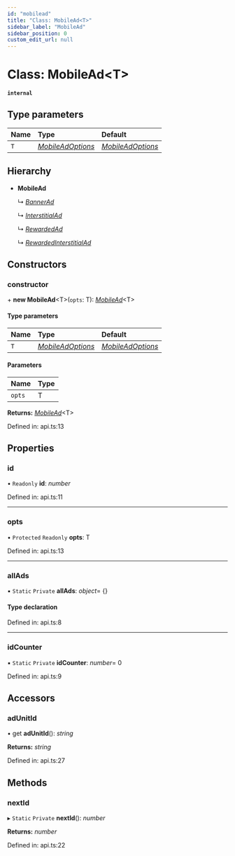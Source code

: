 ```yaml
---
id: "mobilead"
title: "Class: MobileAd<T>"
sidebar_label: "MobileAd"
sidebar_position: 0
custom_edit_url: null
---
```


# Class: MobileAd<T\>

**`internal`**

## Type parameters

| Name | Type | Default |
| :------ | :------ | :------ |
| `T` | [*MobileAdOptions*](../index.md#mobileadoptions) | [*MobileAdOptions*](../index.md#mobileadoptions) |

## Hierarchy

- **MobileAd**

  ↳ [*BannerAd*](bannerad.md)

  ↳ [*InterstitialAd*](interstitialad.md)

  ↳ [*RewardedAd*](rewardedad.md)

  ↳ [*RewardedInterstitialAd*](rewardedinterstitialad.md)

## Constructors

### constructor

\+ **new MobileAd**<T\>(`opts`: T): [*MobileAd*](mobilead.md)<T\>

#### Type parameters

| Name | Type | Default |
| :------ | :------ | :------ |
| `T` | [*MobileAdOptions*](../index.md#mobileadoptions) | [*MobileAdOptions*](../index.md#mobileadoptions) |

#### Parameters

| Name | Type |
| :------ | :------ |
| `opts` | T |

**Returns:** [*MobileAd*](mobilead.md)<T\>

Defined in: api.ts:13

## Properties

### id

• `Readonly` **id**: *number*

Defined in: api.ts:11

___

### opts

• `Protected` `Readonly` **opts**: T

Defined in: api.ts:13

___

### allAds

▪ `Static` `Private` **allAds**: *object*= {}

#### Type declaration

Defined in: api.ts:8

___

### idCounter

▪ `Static` `Private` **idCounter**: *number*= 0

Defined in: api.ts:9

## Accessors

### adUnitId

• get **adUnitId**(): *string*

**Returns:** *string*

Defined in: api.ts:27

## Methods

### nextId

▸ `Static` `Private` **nextId**(): *number*

**Returns:** *number*

Defined in: api.ts:22
